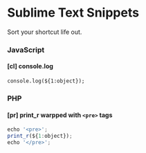 # Sublime Text Snippets
Sort your shortcut life out.

### JavaScript

#### [cl] console.log
```
console.log(${1:object});
```


### PHP

#### [pr] print_r warpped with ```<pre>``` tags
```js
echo '<pre>';
print_r(${1:object});
echo '</pre>';
```
